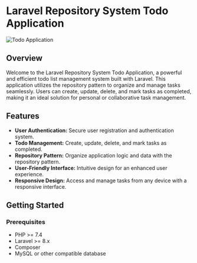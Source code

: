 # Laravel Repository System Todo Application

![Todo Application](link_to_project_image.png)

## Overview

Welcome to the Laravel Repository System Todo Application, a powerful and efficient todo list management system built with Laravel. This application utilizes the repository pattern to organize and manage tasks seamlessly. Users can create, update, delete, and mark tasks as completed, making it an ideal solution for personal or collaborative task management.

## Features

- **User Authentication:** Secure user registration and authentication system.
- **Todo Management:** Create, update, delete, and mark tasks as completed.
- **Repository Pattern:** Organize application logic and data with the repository pattern.
- **User-Friendly Interface:** Intuitive design for an enhanced user experience.
- **Responsive Design:** Access and manage tasks from any device with a responsive interface.

## Getting Started

### Prerequisites

- PHP >= 7.4
- Laravel >= 8.x
- Composer
- MySQL or other compatible database
